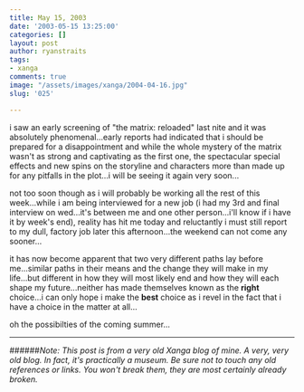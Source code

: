 ```yaml
---
title: May 15, 2003
date: '2003-05-15 13:25:00'
categories: []
layout: post
author: ryanstraits
tags:
- xanga
comments: true
image: "/assets/images/xanga/2004-04-16.jpg"
slug: '025'

---
```

i saw an early screening of "the matrix: reloaded" last nite and it was absolutely phenomenal...early reports had indicated that i should be prepared for a disappointment and while the whole mystery of the matrix wasn't as strong and captivating as the first one, the spectacular special effects and new spins on the storyline and characters more than made up for any pitfalls in the plot...i will be seeing it again very soon...

<!-- break -->

not too soon though as i will probably be working all the rest of this week...while i am being interviewed for a new job (i had my 3rd and final interview on wed...it's between me and one other person...i'll know if i have it by week's end), reality has hit me today and reluctantly i must still report to my dull, factory job later this afternoon...the weekend can not come any sooner...

it has now become apparent that two very different paths lay before me...similar paths in their means and the change they will make in my life...but different in how they will most likely end and how they will each shape my future...neither has made themselves known as the <strong>right</strong> choice...i can only hope i make the <strong>best</strong> choice as i revel in the fact that i have a choice in the matter at all...

oh the possibilties of the coming summer...

---

######*Note: This post is from a very old Xanga blog of mine. A very, very old blog. In fact, it's practically a museum. Be sure not to touch any old references or links. You won't break them, they are most certainly already broken.*